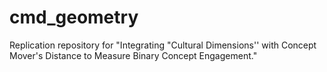 # cmd_geometry
Replication repository for "Integrating "Cultural Dimensions'' with Concept Mover's Distance to Measure Binary Concept Engagement."

